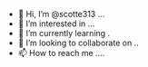 - 👋 Hi, I’m @scotte313 ...
- 👀 I’m interested in ...
- 🌱 I’m currently learning .
- 💞️ I’m looking to collaborate on ..
- 📫 How to reach me ....

<!---
scotte313/scotte313 is a ✨ special ✨ repository because its `README.md` (this file) appears on your GitHub profile.
You can click the Preview link to take a look at your changes.
--->
